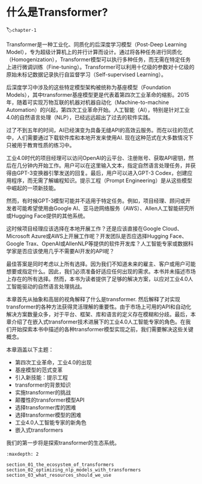 # 什么是Transformer?
:label:`chapter-1`

Transformer是一种工业化、同质化的后深度学习模型（Post-Deep Learning Model），专为超级计算机上的并行计算而设计。通过将各种任务进行同质化（Homogenization），Transformer模型可以执行多种任务，而无需在特定任务上进行微调训练（Fine-tuning）。Transformer可以利用十亿级的参数对十亿级的原始未标记数据记录执行自监督学习（Self-supervised Learning）。

后深度学习中涉及的这些特定模型架构被统称为基座模型（Foundation Models），其中transformer基座模型更是代表着第四次工业革命的缩影。2015年，随着可实现万物互联的机器对机器自动化（Machine-to-machine Automation）的兴起，第四次工业革命开始。人工智能（AI），特别是针对工业4.0的自然语言处理（NLP），已经远远超出了过去的软件实践。

过了不到五年的时间，AI已经演变为具备无缝API的高效云服务。而在以往的范式中，人们需要通过下载软件库和本地开发来使用AI. 现在这种范式在大多数情况下只被用于教育性质的练习中。

工业4.0时代的项目经理可以访问OpenAI的云平台、注册账号、获取API密钥，然后在几分钟内开始工作。用户可以在这里输入文本，指定自然语言处理任务，并获得由GPT-3变换器引擎发送的回复。最后，用户可以进入GPT-3 Codex，创建应用程序，而无需了解编程知识。提示工程（Prompt Engineering）是从这些模型中崛起的一项新技能。

然而，有时候GPT-3模型可能并不适用于特定任务。例如，项目经理、顾问或开发者可能希望使用由Google AI、亚马逊网络服务（AWS）、Allen人工智能研究所或Hugging Face提供的其他系统。

这时候项目经理应该选择在本地开展工作？还是应该直接在Google Cloud、Microsoft Azure或AWS上开展工作呢？开发团队是否应选择Hugging Face、Google Trax、OpenAI或AllenNLP等提供的软件开发库？人工智能专家或数据科学家是否应该使用几乎不需要AI开发的API呢？

最佳答案是同时考虑以上所有选择。因为我们不知道未来的雇主、客户或用户可能想要或指定什么。因此，我们必须准备好适应任何出现的需求。本书并未描述市场上存在的所有选择。然而，本书为读者提供了足够的解决方案，以应对工业4.0人工智能驱动的自然语言处理挑战。

本章首先从抽象和高层的视角解释了什么是transformer. 然后解释了对实现transformer的各种方法获得灵活理解的重要性。由于市场上可用的API和自动化解决方案数量众多，对于平台、框架、库和语言的定义存在模糊和分歧。最后，本章介绍了在嵌入式transformer技术进展下的工业4.0人工智能专家的角色。在我们开始探索本书中描述的各种transformer模型实现之前，我们需要解决这些关键概念。

本章涵盖以下主题：
- 第四次工业革命，工业4.0的出现
- 基座模型的范式变革
- 引入新技能：提示工程
- transformer的背景知识
- 实施transformer的挑战
- 颠覆性的transformer模型API
- 选择transformer库的困难
- 选择transformer模型的困难
- 工业4.0人工智能专家的新角色
- 嵌入式transformers

我们的第一步将是探索transformer的生态系统。

```toc
:maxdepth: 2

section_01_the_ecosystem_of_transformers
section_02_optimizing_nlp_models_with_transformers
section_03_what_resources_should_we_use
```
